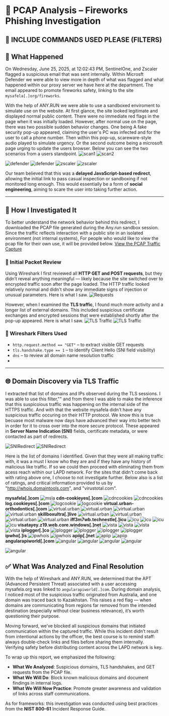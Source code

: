 # 🎯 PCAP Analysis – Fireworks Phishing Investigation

## 📝 INCLUDE COMMANDS USED PLEASE (FILTERS)

## 📌 What Happened

On Wednesday, June 25, 2025, at 12:02:43 PM, SentinelOne, and Zscaler flagged a suspicious email that was sent internally. Within Microsft Defender we were able to view more in depth of what was flagged and what happened within our proxy server we have here at the department. The email appeared to promote fireworks safety, linking to the site `mysafela[.]org/fireworks`. 

With the help of ANY.RUN we were able to use a sandboxed enviroment to simulate use on the website. At first glance, the site looked legitimate and displayed normal public content. There were no immediate red flags in the page when it was initially loaded. However, after normal use on the page, there was two possible sudden behavior changes. One being A fake security pop-up appeared, claiming the user's PC was infected and for the user to call a phone number. Then within this pop-up, scareware-style audio played to simulate urgency. Or the second outcome being a microsoft page urging to update the users browser. Below you can see the two scenarios from a users standpoint. 
![scan1](evidence/scan1.png)
![scan2](evidence/updatemicro.png)


![defender](evidence/Defender.png)
![defender](evidence/Defender2.png)
![zscaler](evidence/zscaler.png)
![zscaler](evidence/zscaler2.png)


Our team believed that this was a **delayed JavaScript-based redirect**, allowing the initial link to pass casual inspection or sandboxing if not monitored long enough. This would essentially be a form of **social engineering**, aiming to scare the user into taking further action.

---

## 🧪 How I Investigated It

To better understand the network behavior behind this redirect, I downloaded the PCAP file generated during the Any.run sandbox session. Since the traffic reflects interaction with a public site in an isolated environment (not internal systems), For people who would like to view the pcap file for their own use, it will be provided below.
[View the PCAP Traffic Capture](evidence/fireworks-incident.pcap)

### 🔎 Initial Packet Review
Using Wireshark I first reviewed all **HTTP GET and POST requests**, but they didn’t reveal anything meaningful — likely because the site switched over to encrypted traffic soon after the page loaded. The HTTP traffic looked relatively normal and didn't show any immediate signs of injection or unusual parameters. Here is what I saw. 
![Requests](evidence/fullgetrequests.png)

However, when I examined the **TLS traffic**, I found much more activity and a longer list of external domains. This included suspicious certificate exchanges and encrypted sessions that were established shortly after the pop-up appeared. Here is what I saw. 
![TLS Traffic](evidence/TLSdomains1.png)
![TLS Traffic](evidence/TLSdomains2.png)

### 🧪 Wireshark Filters Used
- `http.request.method == "GET"` – to extract visible GET requests
- `tls.handshake.type == 1` – to identify Client Hello (SNI field visibility)
- `dns` – to review all domain name resolution traffic
- 
---

## 🌐 Domain Discovery via TLS Traffic

I extracted that list of domains and IPs observed during the TLS sessions. I was able to use this filter,""  and from there I was able to make the inference that this suspicoious traffic was happening on the internal side of the HTTPS traffic. And with that the website mysafela didn't have any suspicious traffic occuring on their HTTP protocol. We know this is true becuase most malware now days have advanced their way into better tech in order for it to cross over into the more secure protocol. These appeared in **Server Name Indication (SNI)** fields, certificate metadata, or were contacted as part of redirects.

![SNIRedirect](evidence/SNI.png)
![SNIRedirect](evidence/redirect.png)

Here is the list of domains I identified. Given that they were all making traffic with, it was a must I know who they are and if they have any history of malicious like traffic. If so we could then proceed with eliminating them from acess reach within our LAPD network. For the sites that didn't come back with rating above one, I choose to not investigate further. Below also is a list of ratings, and critical information provided to us by "http://whois.domaintools.com", and "virustotal.com".


**mysafela[.]com**
![msla](evidence/mslaresults.png)
**cdn-cookieyes[.]com**
![cdncookies](evidence/cdn.png)
![cdncookies](evidence/cdnresults.png)
**log.cookieyes[.]com**
![logcookie](evidence/cookieresults.png)
![logcookie](evidence/cookie.png)
**virtual.urban-orthodontics[.]com**
![virtual.urban](evidence/urban.png)
![virtual.urban](evidence/urbanresults.png)
![virtual.urban](evidence/urbanwhois.png)
![virtual.urban](evidence/urbanwhois2.png)
**skillboxultra[.]live**
![virtual.urban](evidence/urbanwhois2.png)
![virtual.urban](evidence/urbanwhois2.png)
![virtual.urban](evidence/urbanwhois2.png)
![virtual.urban](evidence/urbanwhois2.png)
**iff3m7wb.technestle[.]icu**
![icu](evidence/icu.png)
![icu](evidence/icuresults.png)
![icu](evidence/icuwhois.png)
![icu](evidence/icuwhois2.png)
**visatayey.z19.web.core.windows[.]net**
![vista](evidence/vista.png)
![vista](evidence/vistaresults.png)
![vista](evidence/vistawhois.png)
![vista](evidence/vistawhois2.png)
**iplogger[.]co**
![iplogger](evidence/iplogger.png)
![iplogger](evidence/iploggeresults.png)
![iplogger](evidence/iploggerwhois.png)
![iplogger](evidence/iploggerwhois2.png)
**ipwho[.]is**
![ipwhois](evidence/ipwhois.png)
![ipwhois](evidence/ipwhoisresults.png)
**apiip[.]net**
![apiip](evidence/api.png)
![apiip](evidence/apiresults.png)
**angularapiworld[.]com**
![angular](evidence/angular.png)
![angular](evidence/angularesults.png)
![angular](evidence/angularwhois.png)
![angular](evidence/angularwhois2.png)

![angular](evidence/fullscan.png)

## ✅ What Was Analyzed and Final Resolution

With the help of Wireshark and ANY.RUN, we determined that the APT (Advanced Persistent Threat) associated with a user accessing mysafela.org was linked to `angularapiworld[.]com`. During domain analysis, I noticed most of the suspicious traffic originated from Australia, and one domain was traced back to Kazakhstan. This raises a red flag — when domains are communicating from regions far removed from the intended destination (especially without clear business relevance), it’s worth questioning their purpose.

Moving forward, we’ve blocked all suspicious domains that initiated communication within the captured traffic. While this incident didn’t result from intentional actions by the officer, the best course is to remind staff: always double-check links and files before sharing them internally. Verifying safety before distributing content across the LAPD network is key.

To wrap up this report, we emphasized the following:
- **What We Analyzed**: Suspicious domains, TLS handshakes, and GET requests from the PCAP file.
- **What We Will Do**: Block known malicious domains and document findings in internal logs.
- **What We Will Now Practice**: Promote greater awareness and validation of links across staff communications.

As for frameworks: this investigation was conducted using best practices from the **NIST 800-61** Incident Response Guide.

















